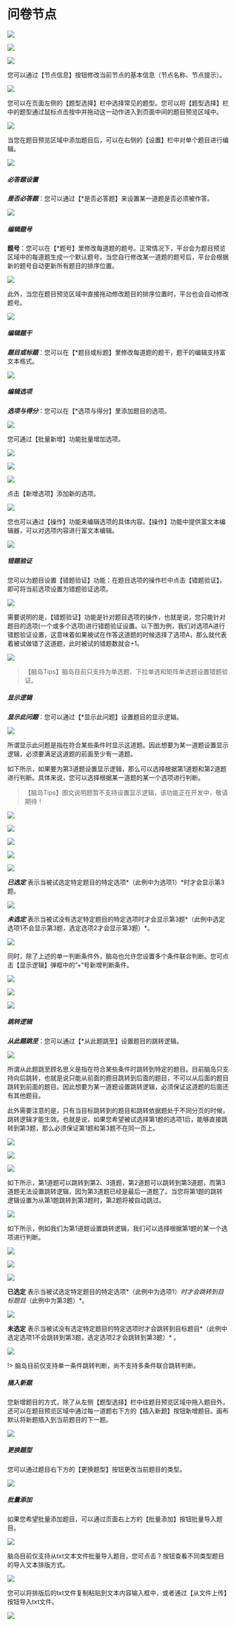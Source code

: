 # 问卷节点 <!-- {docsify-ignore-all} -->

![](imgs/projects1-2/11-0.gif)

![](imgs/0.png)

![](imgs/projects1-2/24.png)

您可以通过【节点信息】按钮修改当前节点的基本信息（节点名称、节点提示）。

![](imgs/projects1-2/10-1.png)

您可以在页面左侧的【题型选择】栏中选择常见的题型。您可以将【题型选择】栏中的题型通过鼠标点击按中并拖动这一动作进入到页面中间的题目预览区域中。

![](imgs/projects1-2/12.gif)

当您在题目预览区域中添加题目后，可以在右侧的【设置】栏中对单个题目进行编辑。

![](imgs/projects1-2/12-2.png)

##### 必答题设置

***是否必答题***：您可以通过【*是否必答题】来设置某一道题是否必须被作答。

![](imgs/projects1-2/12-2.1.png)

##### 编辑题号

**题号**：您可以在【*题号】里修改每道题的题号。正常情况下，平台会为题目预览区域中的每道题生成一个默认题号。当您自行修改某一道题的题号后，平台会根据新的题号自动更新所有题目的排序位置。

![](imgs/projects1-2/12-3.gif)

此外，当您在题目预览区域中直接拖动修改题目的排序位置时，平台也会自动修改题号。

![](imgs/projects1-2/12-3.1.gif)

##### 编辑题干

***题目或标题***：您可以在【*题目或标题】里修改每道题的题干，题干的编辑支持富文本格式。

![](imgs/projects1-2/12-4.gif)

##### 编辑选项

***选项与得分***：您可以在【*选项与得分】里添加题目的选项。

![](imgs/projects1-2/12-6.gif)

您可通过【批量新增】功能批量增加选项。

![](imgs/projects1-2/12-7.png)

![](imgs/0.png)

![](imgs/projects1-2/12-8.png)

点击【新增选项】添加新的选项。

![](imgs/projects1-2/12-9.gif)

您也可以通过【操作】功能来编辑选项的具体内容。【操作】功能中提供富文本编辑器，可以对选项内容进行富文本编辑。

![](imgs/projects1-2/12-5.png)

##### 错题验证

您可以为题目设置【错题验证】功能：在题目选项的操作栏中点击【错题验证】，即可将当前选项设置为错题验证选项。

![](imgs/projects1-2/12-18.png)

需要说明的是，【错题验证】功能是针对题目选项的操作，也就是说，您只能针对题目的选项(一个或多个选项)进行错题验证设置。以下图为例，我们对选项A进行错题验证设置，这意味着如果被试在作答这道题的时候选择了选项A，那么就代表着被试做错了这道题，此时被试的错题数就会+1。

![](imgs/projects1-2/12-18-1.gif)

> 【脑岛Tips】脑岛目前只支持为单选题、下拉单选和矩阵单选题设置错题验证。

##### 显示逻辑

***显示此问题***：您可以通过【*显示此问题】设置题目的显示逻辑。

![](imgs/projects1-2/12-10.png)

所谓显示此问题是指在符合某些条件时显示这道题。因此想要为某一道题设置显示逻辑，必须要满足这道题的前面至少有一道题。

如下所示，如果要为第3道题设置显示逻辑，那么可以选择根据第1道题和第2道题进行判断。具体来说，您可以选择根据某一道题的某一个选项进行判断。

> 【脑岛Tips】图文说明题暂不支持设置显示逻辑，该功能正在开发中，敬请期待！

![](imgs/projects1-2/12-12.png)

![](imgs/0.png)

![](imgs/projects1-2/12-13.png)

![](imgs/0.png)

![](imgs/projects1-2/12-14.png)

***已选定*** 表示当被试选定特定题目的特定选项*（此例中为选项1）*时才会显示第3题。

![](imgs/projects1-2/12-15.1.gif)

***未选定*** 表示当被试没有选定特定题目的特定选项时才会显示第3题*（此例中选定选项1不会显示第3题，选定选项2才会显示第3题）*。

![](imgs/projects1-2/12-15.2.gif)

同时，除了上述的单一判断条件外，脑岛也允许您设置多个条件联合判断。您可点击【显示逻辑】弹框中的”+“号新增判断条件。

![](imgs/projects1-2/12-16.png)

![](imgs/0.png)

![](imgs/projects1-2/12-16.1.gif)

##### 跳转逻辑

***从此题跳至***：您可以通过【*从此题跳至】设置题目的跳转逻辑。

![](imgs/projects1-2/12-11.png)

所谓从此题跳至顾名思义是指在符合某些条件时跳转到特定的题目。目前脑岛只支持向后跳转，也就是说只能从前面的题目跳转到后面的题目，不可以从后面的题目跳转到前面的题目。因此想要为某一道题设置跳转逻辑，必须保证这道题的后面还有其他题目。

此外需要注意的是，只有当目标跳转到的题目和跳转依据题处于不同分页的时候，跳转逻辑才能生效。也就是说，如果您希望被试选择第1题的选项1后，能够直接跳转到第3题，那么必须保证第1题和第3题不在同一页上。

![](imgs/projects1-2/12-17.0.png)

![](imgs/projects1-2/12-17.4.png)

![](imgs/0.png)

如下所示，第1道题可以跳转到第2、3道题，第2道题可以跳转到第3道题，而第3道题无法设置跳转逻辑，因为第3道题已经是最后一道题了。当您将第1题的跳转逻辑设置为从第1题跳转到第3题时，第2题将被自动跳过。

![](imgs/projects1-2/12-17.png)

如下所示，例如我们为第1道题设置跳转逻辑，我们可以选择根据第1题的某一个选项进行判断。

![](imgs/projects1-2/12-17.1.png)

![](imgs/0.png)

![](imgs/projects1-2/12-17.2.png)

**已选定** 表示当被试选定特定题目的特定选项*（此例中为选项1）*时才会跳转到目标题目*（此例中为第3题）*。

![](imgs/projects1-2/12-17.5.gif)

**未选定** 表示当被试没有选定特定题目的特定选项时才会跳转到目标题目*（此例中选定选项1不会跳转到第3题，选定选项2才会跳转到第3题）* 。

![](imgs/projects1-2/12-17.6.gif)

!> 脑岛目前仅支持单一条件跳转判断，尚不支持多条件联合跳转判断。

##### 插入新题

您新增题目的方式，除了从左侧【题型选择】栏中往题目预览区域中拖入题目外，还可以在题目预览区域中通过每一道题右下方的【插入新题】按钮新增题目。画布默认将新题插入到当前题目的下一题。

![](imgs/projects1-2/48.png)

##### 更换题型

您可以通过题目右下方的【更换题型】按钮更改当前题目的类型。

![](imgs/projects1-2/48-1.png)

##### 批量添加

如果您希望批量添加题目，可以通过页面右上方的【批量添加】按钮批量导入题目。

![](imgs/projects1-2/49.png)

脑岛目前仅支持从txt文本文件批量导入题目，您可点击 ? 按钮查看不同类型题目的导入文本排版方式。

![](imgs/projects1-2/49-1.png)

您可以将排版后的txt文件复制粘贴到文本内容输入框中，或者通过【从文件上传】按钮导入txt文件。

![](imgs/projects1-2/49-2.gif)
